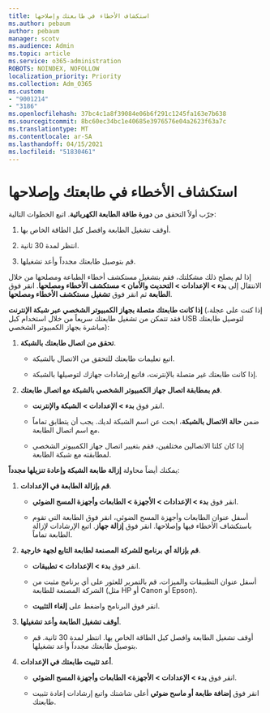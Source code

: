 ```yaml
---
title: استكشاف الأخطاء في طابعتك وإصلاحها
ms.author: pebaum
author: pebaum
manager: scotv
ms.audience: Admin
ms.topic: article
ms.service: o365-administration
ROBOTS: NOINDEX, NOFOLLOW
localization_priority: Priority
ms.collection: Adm_O365
ms.custom:
- "9001214"
- "3186"
ms.openlocfilehash: 37bc4c1a8f39084e06b6f291c1245fa163e7b638
ms.sourcegitcommit: 8bc60ec34bc1e40685e3976576e04a2623f63a7c
ms.translationtype: MT
ms.contentlocale: ar-SA
ms.lasthandoff: 04/15/2021
ms.locfileid: "51830461"
---
```

# <a name="troubleshoot-your-printer"></a>استكشاف الأخطاء في طابعتك وإصلاحها

جرّب أولاً التحقق من **دورة طاقة الطابعة الكهربائية**. اتبع الخطوات التالية:

1. أوقف تشغيل الطابعة وافصل كبل الطاقة الخاص بها.

2. انتظر لمدة 30 ثانية.

3. قم بتوصيل طابعتك مجدداً وأعد تشغيلها.

إذا لم يصلح ذلك مشكلتك، فقم بتشغيل مستكشف أخطاء الطباعة ومصلحها من خلال الانتقال إلى **بدء > الإعدادات > التحديث والأمان > مستكشف الأخطاء ومصلحها**. انقر فوق **الطابعة** ثم انقر فوق **تشغيل مستكشف الأخطاء ومصلحها**.

**إذا كانت طابعتك متصلة بجهاز الكمبيوتر الشخصي عبر شبكة الإنترنت** (إذا كنت على عجلة، فقد تتمكن من تشغيل طابعتك سريعاً من خلال استخدام كبل USB لتوصيل طابعتك مباشرة بجهاز الكمبيوتر الشخصي):

1. **تحقق من اتصال طابعتك بالشبكة**.
    
    - اتبع تعليمات طابعتك للتحقق من الاتصال بالشبكة.

    - إذا كانت طابعتك غير متصلة بالإنترنت، فاتبع إرشادات جهازك لتوصيلها بالشبكة.

2. **قم بمطابقة اتصال جهاز الكمبيوتر الشخصي بالشبكة مع اتصال طابعتك**.

    - انقر فوق **بدء > الإعدادات > الشبكة والإنترنت**.

    - ضمن **حالة الاتصال بالشبكة**، ابحث عن اسم الشبكة لديك. يجب أن يتطابق تماماً مع اسم اتصال الطابعة.

    - إذا كان كلتا الاتصالين مختلفين، فقم بتغيير اتصال جهاز الكمبيوتر الشخصي لمطابقته مع شبكة الطابعة.

يمكنك أيضاً محاولة **إزالة طابعة الشبكة وإعادة تنزيلها مجدداً**:

1. **قم بإزالة الطابعة في الإعدادات**.

    - انقر فوق **بدء > الإعدادات > الأجهزة > الطابعات وأجهزة المسح الضوئي**.

    - أسفل عنوان الطابعات وأجهزة المسح الضوئي، انقر فوق الطابعة التي تقوم باستكشاف الأخطاء فيها وإصلاحها. انقر فوق **إزالة جهاز**. اتبع الإرشادات لإزالة الطابعة تماماً.

2. **قم بإزالة أي برنامج للشركة المصنعة لطابعة التابع لجهة خارجية**.

    - انقر فوق **بدء > الإعدادات > تطبيقات**.

    - أسفل عنوان التطبيقات والميزات، قم بالتمرير للعثور على أي برنامج مثبت من الشركة المصنعة للطابعة (مثل HP أو Canon أو Epson).

    - انقر فوق البرنامج واضغط على **إلغاء التثبيت**.

3. **أوقف تشغيل الطابعة وأعد تشغيلها**.

    - أوقف تشغيل الطابعة وافصل كبل الطاقة الخاص بها. انتظر لمدة 30 ثانية. قم بتوصيل طابعتك مجدداً وأعد تشغيلها.

4. **أعد تثبيت طابعتك في الإعدادات**.

    - انقر فوق **بدء > الإعدادات > الأجهزة> الطابعات وأجهزة المسح الضوئي**.
 
    - انقر فوق **إضافة طابعة أو ماسح ضوئي** أعلى شاشتك واتبع إرشادات إعادة تثبيت طابعتك.
